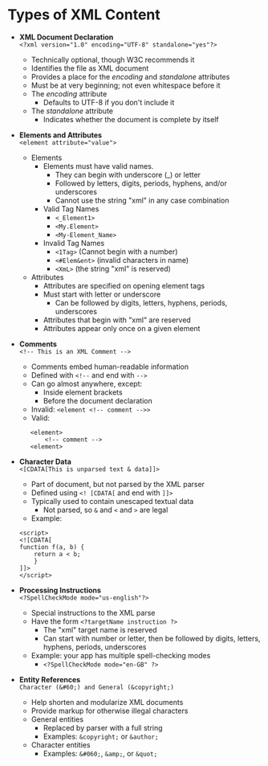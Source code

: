 # Types of XML Content
* **XML Document Declaration** <br>
    `<?xml version="1.0" encoding="UTF-8" standalone="yes"?>`
    * Technically optional, though W3C recommends it
    * Identifies the file as XML document
    * Provides a place for the *encoding* and *standalone* attributes
    * Must be at very beginning; not even whitespace before it
    * The *encoding* attribute
        * Defaults to UTF-8 if you don't include it
    * The *standalone* attribute
        * Indicates whether the document is complete by itself

* **Elements and Attributes** <br>
    `<element attribute="value">`
    * Elements
        * Elements must have valid names.
            * They can begin with underscore (_) or letter
            * Followed by letters, digits, periods, hyphens, and/or underscores
            * Cannot use the string "xml" in any case combination
        * Valid Tag Names
            * `<_Element1>`
            * `<My.Element>`
            * `<My-Element_Name>`
        * Invalid Tag Names
            * `<1Tag>` (Cannot begin with a number)
            * `<#Elem&ent>` (invalid characters in name)
            * `<XmL>` (the string "xml" is reserved)
    * Attributes
        * Attributes are specified on opening element tags
        * Must start with letter or underscore
            * Can be followed by digits, letters, hyphens, periods, underscores
        * Attributes that begin with "xml" are reserved
        * Attributes appear only once on a given element
* **Comments** <br>
    `<!-- This is an XML Comment -->`
    * Comments embed human-readable information
    * Defined with `<!--` and end with `-->`
    * Can go almost anywhere, except:
        * Inside element brackets
        * Before the document declaration
    * Invalid: `<element <!-- comment -->>`
    * Valid:
     ```
        <element>
            <!-- comment -->
        <element>
    ```

* **Character Data** <br>
    `<[CDATA[This is unparsed text & data]]>`
    * Part of document, but not parsed by the XML parser
    * Defined using `<! [CDATA[` and end with `]]>`
    * Typically used to contain unescaped textual data
        * Not parsed, so `&` and `<` and `>` are legal
    * Example:
    ```
    <script>
    <![CDATA[
    function f(a, b) {
        return a < b;
        }
    ]]>
    </script>
    ```
* **Processing Instructions** <br>
    `<?SpellCheckMode mode="us-english"?>`
    * Special instructions to the XML parse
    * Have the form `<?targetName instruction ?>`
        * The "xml" target name is reserved
        * Can start with number or letter, then be followed by digits, letters, hyphens, periods, underscores
    * Example: your app has multiple spell-checking modes
        * `<?SpellCheckMode mode="en-GB" ?>`
* **Entity References** <br>
    `Character (&#60;) and General (&copyright;)`
    * Help shorten and modularize XML documents
    * Provide markup for otherwise illegal characters
    * General entities
        * Replaced by parser with a full string
        * Examples: `&copyright;` or `&author;`
    * Character entities
        * Examples: `&#060;`, `&amp;`, or `&quot;`